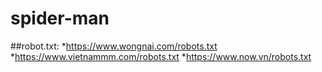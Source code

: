 # spider-man

##robot.txt:
*https://www.wongnai.com/robots.txt
*https://www.vietnammm.com/robots.txt
*https://www.now.vn/robots.txt
